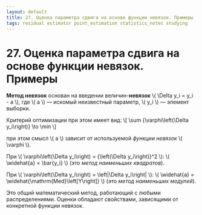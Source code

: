 ```yaml
---
layout: default
title: 27. Оценка параметра сдвига на основе функции невязок. Примеры
tags: residual estimator point_estimation statistics_notes studying
---
```


# 27. Оценка параметра сдвига на основе функции невязок. Примеры

**Метод невязок** основан на введении величин-**невязок** \\( \Delta y_i = y_i - a \\), где \\( a \\) &mdash; искомый неизвестный параметр, \\( y_i \\) &mdash; элемент выборки.

Критерий оптимизации при этом имеет вид:
\\[ \sum {\varphi\left(\Delta y_i\right)} \to \min \\]

при этом смысл \\( a \\) зависит от используемой *функции невязок* \\( \varphi \\).

При \\( \varphi\left(\Delta y_i\right) = {\left(\Delta y_i\right)}^2 \\): \\( \widehat{a} = \bar{y_i} \\) (это *метод наименьших квадратов*).

При \\( \varphi\left(\Delta y_i\right) = \left\|\Delta y_i\right\| \\): \\( \widehat{a} = \widehat{\mathrm{Med}\left\[Y\right\]} \\) (это *метод наименьших модулей*).

Это общий математический метод, работающий с любыми распределениями. Оценки обладают свойствами, зависящими от конкретной функции невязок.
